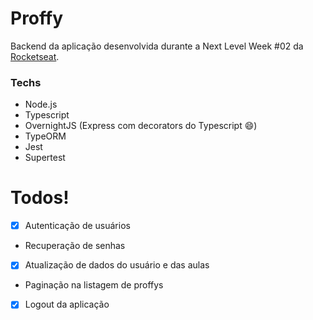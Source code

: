 # Proffy

Backend da aplicação desenvolvida durante a Next Level Week #02 da [Rocketseat](https://rocketseat.com.br/).

### Techs
  - Node.js
  - Typescript
  - OvernightJS (Express com decorators do Typescript 😄)
  - TypeORM
  - Jest
  - Supertest

# Todos!
  - [x] Autenticação de usuários
  - Recuperação de senhas
  - [x] Atualização de dados do usuário e das aulas
  - Paginação na listagem de proffys
  - [x] Logout da aplicação
